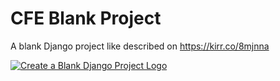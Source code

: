 # CFE Blank Project

A blank Django project like described on https://kirr.co/8mjnna

[![Create a Blank Django Project Logo](https://cfe2-static.s3-us-west-2.amazonaws.com/media/cfe-blog/create-a-blank-django-project/BlankDjangoProject.jpg)](https://kirr.co/8mjnna)
